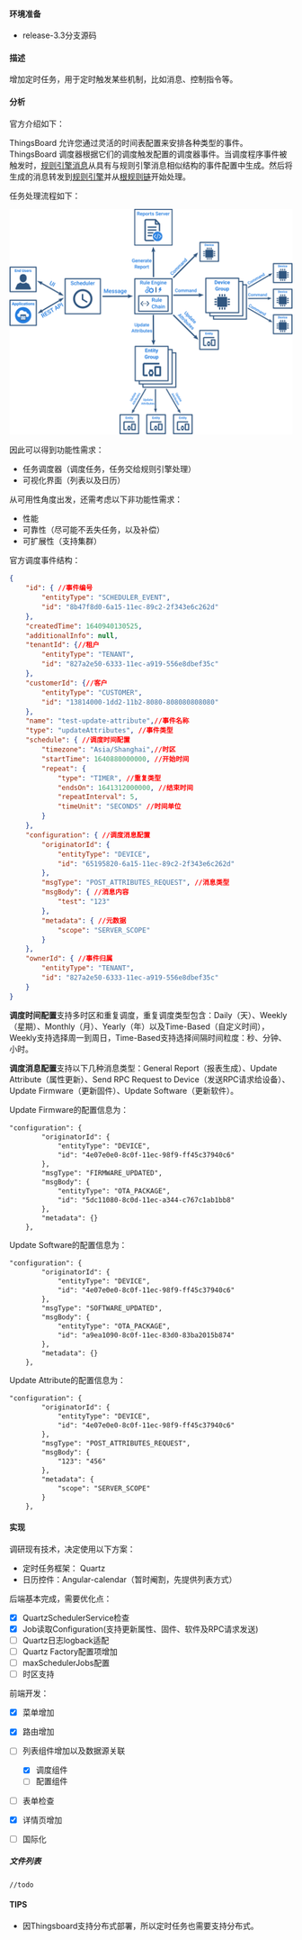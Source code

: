#### 环境准备

- release-3.3分支源码

#### 描述

增加定时任务，用于定时触发某些机制，比如消息、控制指令等。

#### 分析

官方介绍如下：

ThingsBoard 允许您通过灵活的时间表配置来安排各种类型的事件。ThingsBoard 调度器根据它们的调度触发配置的调度器事件。当调度程序事件被触发时，[规则引擎消息](https://thingsboard.io/docs/pe/user-guide/rule-engine-2-0/overview/#rule-engine-message)从具有与规则引擎消息相似结构的事件配置中生成。然后将生成的消息转发到[规则引擎](https://thingsboard.io/docs/pe/user-guide/rule-engine-2-0/re-getting-started/)并从[根规则链](https://thingsboard.io/docs/pe/user-guide/rule-engine-2-0/overview/#rule-chain)开始处理。

任务处理流程如下：

![scheduler](../../image/scheduler.svg)

因此可以得到功能性需求：

- 任务调度器（调度任务，任务交给规则引擎处理）
- 可视化界面（列表以及日历）

从可用性角度出发，还需考虑以下非功能性需求：

- 性能
- 可靠性（尽可能不丢失任务，以及补偿）
- 可扩展性（支持集群）



官方调度事件结构：

```json
{
    "id": { //事件编号
        "entityType": "SCHEDULER_EVENT",
        "id": "8b47f8d0-6a15-11ec-89c2-2f343e6c262d" 
    },
    "createdTime": 1640940130525,
    "additionalInfo": null,
    "tenantId": {//租户
        "entityType": "TENANT",
        "id": "827a2e50-6333-11ec-a919-556e8dbef35c"
    },
    "customerId": {//客户
        "entityType": "CUSTOMER",
        "id": "13814000-1dd2-11b2-8080-808080808080"
    },
    "name": "test-update-attribute",//事件名称
    "type": "updateAttributes", //事件类型
    "schedule": { //调度时间配置
        "timezone": "Asia/Shanghai",//时区
        "startTime": 1640880000000, //开始时间
        "repeat": {
            "type": "TIMER", //重复类型
            "endsOn": 1641312000000, //结束时间
            "repeatInterval": 5,
            "timeUnit": "SECONDS" //时间单位
        }
    },
    "configuration": { //调度消息配置
        "originatorId": {
            "entityType": "DEVICE",
            "id": "65195820-6a15-11ec-89c2-2f343e6c262d"
        },
        "msgType": "POST_ATTRIBUTES_REQUEST", //消息类型
        "msgBody": { //消息内容
            "test": "123"
        },
        "metadata": { //元数据
            "scope": "SERVER_SCOPE"
        }
    },
    "ownerId": { //事件归属
        "entityType": "TENANT",
        "id": "827a2e50-6333-11ec-a919-556e8dbef35c"
    }
}
```



**调度时间配置**支持多时区和重复调度，重复调度类型包含：Daily（天）、Weekly（星期）、Monthly（月）、Yearly（年）以及Time-Based（自定义时间），Weekly支持选择周一到周日，Time-Based支持选择间隔时间粒度：秒、分钟、小时。

**调度消息配置**支持以下几种消息类型：General Report（报表生成）、Update Attribute（属性更新）、Send RPC Request to Device（发送RPC请求给设备）、Update Firmware（更新固件）、Update Software（更新软件）。



Update Firmware的配置信息为：

```
"configuration": {
        "originatorId": {
            "entityType": "DEVICE",
            "id": "4e07e0e0-8c0f-11ec-98f9-ff45c37940c6"
        },
        "msgType": "FIRMWARE_UPDATED",
        "msgBody": {
            "entityType": "OTA_PACKAGE",
            "id": "5dc11080-8c0d-11ec-a344-c767c1ab1bb8"
        },
        "metadata": {}
    },
```

Update Software的配置信息为：

```
"configuration": {
        "originatorId": {
            "entityType": "DEVICE",
            "id": "4e07e0e0-8c0f-11ec-98f9-ff45c37940c6"
        },
        "msgType": "SOFTWARE_UPDATED",
        "msgBody": {
            "entityType": "OTA_PACKAGE",
            "id": "a9ea1090-8c0f-11ec-83d0-83ba2015b874"
        },
        "metadata": {}
    },
```

Update Attribute的配置信息为：

```
"configuration": {
        "originatorId": {
            "entityType": "DEVICE",
            "id": "4e07e0e0-8c0f-11ec-98f9-ff45c37940c6"
        },
        "msgType": "POST_ATTRIBUTES_REQUEST",
        "msgBody": {
            "123": "456"
        },
        "metadata": {
            "scope": "SERVER_SCOPE"
        }
    },
```

#### 实现

调研现有技术，决定使用以下方案：
- 定时任务框架： Quartz
- 日历控件：Angular-calendar（暂时阉割，先提供列表方式）


后端基本完成，需要优化点：

- [x] QuartzSchedulerService检查
- [x] Job读取Configuration(支持更新属性、固件、软件及RPC请求发送)
- [ ] Quartz日志logback适配
- [ ] Quartz Factory配置项增加
- [ ] maxSchedulerJobs配置
- [ ] 时区支持

前端开发：
- [x] 菜单增加
- [x] 路由增加
- [ ] 列表组件增加以及数据源关联
  - [x] 调度组件
  - [ ] 配置组件

- [ ] 表单检查
- [x] 详情页增加
- [ ] 国际化





##### 文件列表
```
//todo
```


#### TIPS

- 因Thingsboard支持分布式部署，所以定时任务也需要支持分布式。
